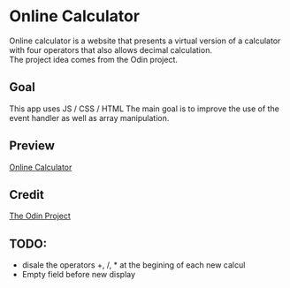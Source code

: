 # Online Calculator
Online calculator is a website that presents a virtual version of a calculator with four operators that also allows decimal calculation.  
The project idea comes from the Odin project.

## Goal
This app uses JS / CSS / HTML
The main goal is to improve the use of the event handler as well as array manipulation.

## Preview
[Online Calculator](https://haveadream1.github.io/calculator/)

## Credit
[The Odin Project](https://www.theodinproject.com/)

## TODO:
- disale the operators +, /, * at the begining of each new calcul
- Empty field before new display
